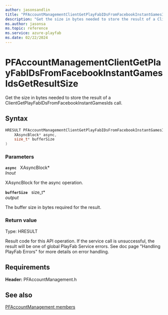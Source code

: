 ```yaml
---
author: jasonsandlin
title: "PFAccountManagementClientGetPlayFabIDsFromFacebookInstantGamesIdsGetResultSize"
description: "Get the size in bytes needed to store the result of a ClientGetPlayFabIDsFromFacebookInstantGamesIds call."
ms.author: jasonsa
ms.topic: reference
ms.service: azure-playfab
ms.date: 02/22/2024
---
```


# PFAccountManagementClientGetPlayFabIDsFromFacebookInstantGamesIdsGetResultSize  

Get the size in bytes needed to store the result of a ClientGetPlayFabIDsFromFacebookInstantGamesIds call.  

## Syntax  
  
```cpp
HRESULT PFAccountManagementClientGetPlayFabIDsFromFacebookInstantGamesIdsGetResultSize(  
    XAsyncBlock* async,  
    size_t* bufferSize  
)  
```  
  
### Parameters  
  
**`async`** &nbsp; XAsyncBlock*  
*_Inout_*  
  
XAsyncBlock for the async operation.  
  
**`bufferSize`** &nbsp; size_t*  
*output*  
  
The buffer size in bytes required for the result.  
  
  
### Return value
Type: HRESULT
  
Result code for this API operation. If the service call is unsuccessful, the result will be one of global PlayFab Service errors. See doc page "Handling PlayFab Errors" for more details on error handling.
  
  
## Requirements  
  
**Header:** PFAccountManagement.h
  
## See also  
[PFAccountManagement members](../pfaccountmanagement_members.md)  

  
  
